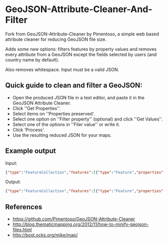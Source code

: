 GeoJSON-Attribute-Cleaner-And-Filter
====================================


Fork from GeoJSON-Attribute-Cleaner by Pimentoso, a simple web based attribute cleaner for reducing GeoJSON file size.

Adds some new options: filters features by property values and removes every attribute from a GeoJSON except the fields selected by users (and country name by default).

Also removes whitespace.
Input must be a valid JSON.

## Quick guide to clean and filter a GeoJSON:

- Open the produced JSON file in a text editor, and paste it in the GeoJSON Attribute Cleaner. 
- Click ''Get Properties''.
- Select items on ''Properties preserved'.
- Select one option on ''Filter property'' (optional) and click ''Get Values''.
- Select one of the options in ''Filer value'' or write it.
- Click 'Process'.
- Use the resulting reduced JSON for your maps.

## Example output
Input:
```json
{"type":"FeatureCollection","features":[{"type":"Feature","properties":{"scalerank":1,"featurecla":"Admin-0mapunit","labelrank":5.0,"sovereignt":"Barbados","sov_a3":"BRB","adm0_dif":0.0,"level":2.0,"type":"Sovereigncountry","admin":"Barbados","adm0_a3":"BRB","geou_dif":0.0,"geounit":"Barbados","gu_a3":"BRB","su_dif":0.0,"subunit":"Barbados","su_a3":"BRB","brk_diff":0.0,"name":"Barbados","name_long":"Barbados","brk_a3":"BRB","brk_name":"Barbados","brk_group":null,"abbrev":"Barb.","postal":"BB","formal_en":"Barbados","formal_fr":null,"note_adm0":null,"note_brk":null,"name_sort":"Barbados","name_alt":null,"mapcolor7":4.0,"mapcolor8":1.0,"mapcolor9":5.0,"mapcolor13":3.0,"pop_est":284589.0,"gdp_md_est":5425.0,"pop_year":-99.0,"lastcensus":2010.0,"gdp_year":-99.0,"economy":"6.Developingregion","income_grp":"2.Highincome:nonOECD","wikipedia":-99.0,"fips_10":null,"iso_a2":"BB","iso_a3":"BRB","iso_n3":"052","un_a3":"052","wb_a2":"BB","wb_a3":"BRB","woe_id":-99.0,"adm0_a3_is":"BRB","adm0_a3_us":"BRB","adm0_a3_un":-99.0,"adm0_a3_wb":-99.0,"continent":"NorthAmerica","region_un":"Americas","subregion":"Caribbean","region_wb":"LatinAmerica&Caribbean","name_len":8.0,"long_len":8.0,"abbrev_len":5.0,"tiny":3.0,"homepart":1.0},"geometry":{"type":"Polygon","coordinates":[[[-59.493,13.082],[-59.611,13.102],[-59.647,13.303],[-59.592,13.318],[-59.428,13.153],[-59.493,13.082]]]}}]}
```

Output:
```json
{"type":"FeatureCollection","features":[{"type":"Feature","properties":{"name":"Barbados"},"geometry":{"type":"Polygon","coordinates":[[[-59.493,13.082],[-59.611,13.102],[-59.647,13.303],[-59.592,13.318],[-59.428,13.153],[-59.493,13.082]]]},"id":"BRB"}]}
```

## References

- https://github.com/Pimentoso/GeoJSON-Attribute-Cleaner
- http://blog.thematicmapping.org/2012/11/how-to-minify-geojson-files.html
- http://bost.ocks.org/mike/map/